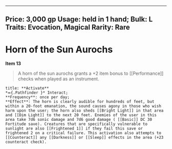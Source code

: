 
---
Price: 3,000 gp
Usage: held in 1 hand;
Bulk: L
Traits: Evocation, Magical
Rarity: Rare
---

# Horn of the Sun Aurochs

**Item 13**

> A horn of the sun aurochs grants a +2 item bonus to [[Performance]] checks when played as an instrument.

```ad-embed-ability
title: **Activate**
*⬺{.Pathfinder }* Interact; 
**Frequency**: once per day;
**Effect**: The horn is clearly audible for hundreds of feet, but within a 20-foot emanation, the sound causes agony in those who wish harm upon the user; the horn also sheds [[Bright Light]] in that area and [[Dim Light]] to the next 20 feet. Enemies of the user in this area take 7d6 sonic damage and 7d6 good damage ( [[Basic]] DC 30 Fortitude save). Creatures that are specifically vulnerable to sunlight are also [[Frightened 1]] if they fail this save or frightened 2 on a critical failure. This activation also attempts to [[Counteract]] any [[Darkness]] or [[Sleep]] effects in the area (+23 counteract check).

```
